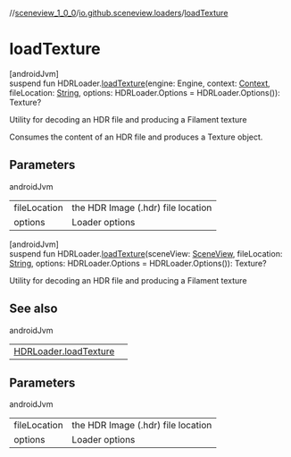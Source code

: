 //[sceneview_1_0_0](../../index.md)/[io.github.sceneview.loaders](index.md)/[loadTexture](load-texture.md)

# loadTexture

[androidJvm]\
suspend fun HDRLoader.[loadTexture](load-texture.md)(engine: Engine, context: [Context](https://developer.android.com/reference/kotlin/android/content/Context.html), fileLocation: [String](https://kotlinlang.org/api/latest/jvm/stdlib/kotlin/-string/index.html), options: HDRLoader.Options = HDRLoader.Options()): Texture?

Utility for decoding an HDR file and producing a Filament texture

Consumes the content of an HDR file and produces a Texture object.

## Parameters

androidJvm

| | |
|---|---|
| fileLocation | the HDR Image (.hdr) file location |
| options | Loader options |

[androidJvm]\
suspend fun HDRLoader.[loadTexture](load-texture.md)(sceneView: [SceneView](../io.github.sceneview/-scene-view/index.md), fileLocation: [String](https://kotlinlang.org/api/latest/jvm/stdlib/kotlin/-string/index.html), options: HDRLoader.Options = HDRLoader.Options()): Texture?

Utility for decoding an HDR file and producing a Filament texture

## See also

androidJvm

| | |
|---|---|
| [HDRLoader.loadTexture](load-texture.md) |  |

## Parameters

androidJvm

| | |
|---|---|
| fileLocation | the HDR Image (.hdr) file location |
| options | Loader options |
